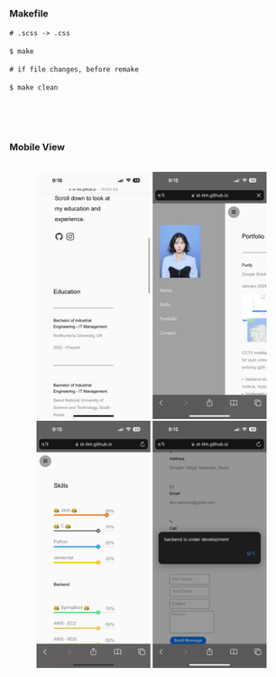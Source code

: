 ### Makefile
```
# .scss -> .css

$ make 

# if file changes, before remake

$ make clean
```

<br><br>
<br>

### Mobile View

<br>

<div align="center">
<img src="./img/mobile1.png" width="40%">
<img src="./img/mobile2.png" width="40%">
<img src="./img/mobile3.png" width="40%">
<img src="./img/mobile4.png" width="40%">
</div>